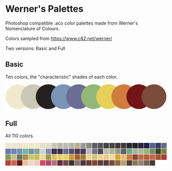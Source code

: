# Werner's Palettes
Photoshop compatible .aco color palettes made from Werner's Nomenclature of Colours.

Colors sampled from https://www.c82.net/werner/

Two versions: Basic and Full

## Basic
Ten colors, the "characteristic" shades of each color.

![Alt Text](https://github.com/GameVogue/wernerspalettes/blob/master/werner%20basic.png "Basic Colors")

## Full
All 110 colors.

![Alt Text](https://github.com/GameVogue/wernerspalettes/blob/master/werner%20full.png "All Colors")
